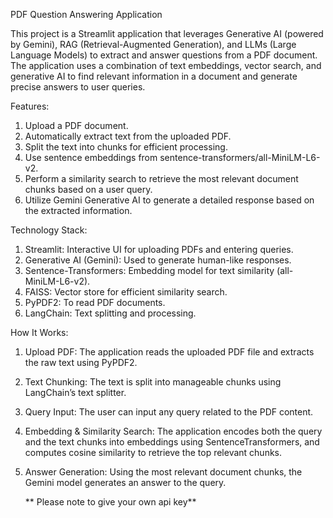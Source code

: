 PDF Question Answering Application

This project is a Streamlit application that leverages Generative AI (powered by Gemini), RAG (Retrieval-Augmented Generation), and LLMs (Large Language Models) to extract and answer questions from a PDF document. The application uses a combination of text embeddings, vector search, and generative AI to find relevant information in a document and generate precise answers to user queries.

Features:

1. Upload a PDF document.
2. Automatically extract text from the uploaded PDF.
3. Split the text into chunks for efficient processing.
4. Use sentence embeddings from sentence-transformers/all-MiniLM-L6-v2.
5. Perform a similarity search to retrieve the most relevant document chunks based on a user query.
6. Utilize Gemini Generative AI to generate a detailed response based on the extracted information.

Technology Stack:
1. Streamlit: Interactive UI for uploading PDFs and entering queries.
2. Generative AI (Gemini): Used to generate human-like responses.
3. Sentence-Transformers: Embedding model for text similarity (all-MiniLM-L6-v2).
4. FAISS: Vector store for efficient similarity search.
5. PyPDF2: To read PDF documents.
6. LangChain: Text splitting and processing.

How It Works:

1. Upload PDF: The application reads the uploaded PDF file and extracts the raw text using PyPDF2.
2. Text Chunking: The text is split into manageable chunks using LangChain’s text splitter.
3. Query Input: The user can input any query related to the PDF content.
4. Embedding & Similarity Search: The application encodes both the query and the text chunks into embeddings using SentenceTransformers, and computes cosine similarity to retrieve the top relevant chunks.
5. Answer Generation: Using the most relevant document chunks, the Gemini model generates an answer to the query.

   ** Please note to give your own api key**
